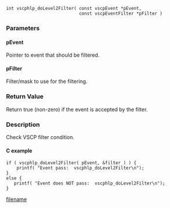 

```clike
int vscphlp_doLevel2Filter( const vscpEvent *pEvent, 
                            const vscpEventFilter *pFilter )
```

### Parameters

#### pEvent
Pointer to event that should be filtered.

#### pFilter
Filter/mask to use for the filtering.

### Return Value
Return true (non-zero) if the event is accepted by the filter. 

### Description
Check VSCP filter condition. 

#### C example

```clike
if ( vscphlp_doLevel2Filter( pEvent, &filter ) ) {
    printf( "Event pass:  vscphlp_doLevel2Filter\n");
}
else {
   printf( "Event does NOT pass:  vscphlp_doLevel2Filter\n");
}
```



[filename](./bottom_copyright.md ':include')
